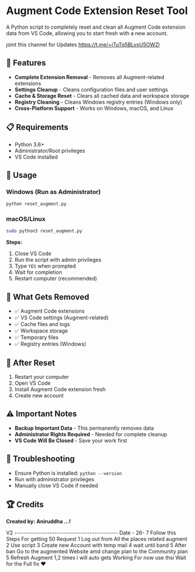 # Augment Code Extension Reset Tool

A Python script to completely reset and clean all Augment Code extension data from VS Code, allowing you to start fresh with a new account.

joint this channel for Updates https://t.me/+jTuTq5BLvxU5OWZl

## 🚀 Features

- **Complete Extension Removal** - Removes all Augment-related extensions
- **Settings Cleanup** - Cleans configuration files and user settings
- **Cache & Storage Reset** - Clears all cached data and workspace storage
- **Registry Cleaning** - Cleans Windows registry entries (Windows only)
- **Cross-Platform Support** - Works on Windows, macOS, and Linux

## 📋 Requirements

- Python 3.6+
- Administrator/Root privileges
- VS Code installed

## 🚀 Usage

### Windows (Run as Administrator)
```cmd
python reset_augment.py
```

### macOS/Linux
```bash
sudo python3 reset_augment.py
```

**Steps:**
1. Close VS Code
2. Run the script with admin privileges
3. Type `YES` when prompted
4. Wait for completion
5. Restart computer (recommended)

## 📁 What Gets Removed

- ✅ Augment Code extensions
- ✅ VS Code settings (Augment-related)
- ✅ Cache files and logs
- ✅ Workspace storage
- ✅ Temporary files
- ✅ Registry entries (Windows)

## 🔄 After Reset

1. Restart your computer
2. Open VS Code
3. Install Augment Code extension fresh
4. Create new account

## ⚠️ Important Notes

- **Backup Important Data** - This permanently removes data
- **Administrator Rights Required** - Needed for complete cleanup
- **VS Code Will Be Closed** - Save your work first

## 🐛 Troubleshooting

- Ensure Python is installed: `python --version`
- Run with administrator privileges
- Manually close VS Code if needed

## 🏆 Credits

**Created by: Aniruddha ...!**

V2 --------------------------------------------
Date - 26- 7 
Follow this Steps For getting 50 Request 
1 Log out from All the places related augment 
2 Use script 
3 Create new Account with temp mail 
4 wait until band 
5 After ban Go to the augmented Website amd change plan to the Community plan 
5 Refresh Augment 1,2 times i will auto gets Working 
For now use thsi Wait for the Full fix 
❤️
